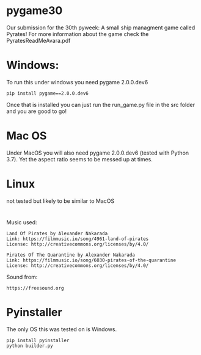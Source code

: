 # pygame30

Our submission for the 30th pyweek:
A small ship managment game called Pyrates! For more information about the game check the PyratesReadMeAvara.pdf


# Windows: 
To run this under windows you need pygame 2.0.0.dev6

    pip install pygame==2.0.0.dev6

Once that is installed you can just run the run_game.py file in the src folder and you 
are good to go!

# Mac OS
Under MacOS you will also need pygame 2.0.0.dev6 (tested with Python 3.7). Yet the aspect ratio seems to be messed up at times.

# Linux
not tested but likely to be similar to MacOS
   
#

Music used:

    Land Of Pirates by Alexander Nakarada
    Link: https://filmmusic.io/song/4961-land-of-pirates
    License: http://creativecommons.org/licenses/by/4.0/

    Pirates Of The Quarantine by Alexander Nakarada
    Link: https://filmmusic.io/song/6030-pirates-of-the-quarantine
    License: http://creativecommons.org/licenses/by/4.0/
    
Sound from:
    
    https://freesound.org


# Pyinstaller
The only OS this was tested on is Windows.
    
    pip install pyinstaller
    python builder.py
